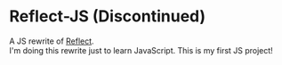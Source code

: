 # Reflect-JS  (Discontinued)

A JS rewrite of [Reflect](https://github.com/Tauseef-Hilal/Reflect.git).<br>
I'm doing this rewrite just to learn JavaScript. This is my first JS project!
